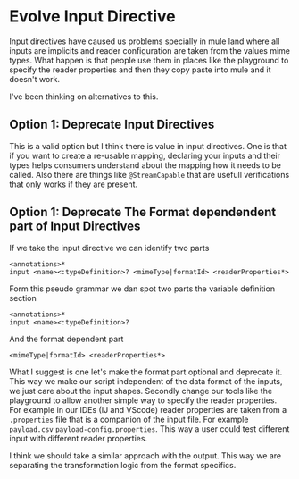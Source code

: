 # Evolve Input Directive

Input directives have caused us problems specially in mule land where all inputs are implicits 
and reader configuration are taken from the values mime types. What happen is that people use them in 
places like the playground to specify the reader properties and then they copy paste into mule and it doesn't work.

I've been thinking on alternatives to this. 

## Option 1: Deprecate Input Directives

This is a valid option but I think there is value in input directives. One is that if you want to create a re-usable mapping,
declaring your inputs and their types helps consumers understand about the mapping how it needs to be called. Also there are things
like `@StreamCapable` that are usefull verifications that only works if they are present.

## Option 1: Deprecate The Format dependendent part of Input Directives

If we take the input directive we can identify two parts

```
<annotations>*
input <name><:typeDefinition>? <mimeType|formatId> <readerProperties*>
```

Form this pseudo grammar we dan spot two parts the variable definition section 

```
<annotations>*
input <name><:typeDefinition>?
```

And the format dependent part 

```
<mimeType|formatId> <readerProperties*>
```

What I suggest is one let's make the format part optional and deprecate it. This way we make our script independent of the data format of the inputs, we just care about the input shapes. Secondly change our tools like the playground to allow another simple way to specify the reader properties. For example in our IDEs (IJ and VScode) reader properties are taken from a `.properties` file that is a companion of the input file. For example `payload.csv` `payload-config.properties`. This way a user could test different input with different reader properties.

I think we should take a similar approach with the output. This way we are separating the transformation logic from the format specifics.